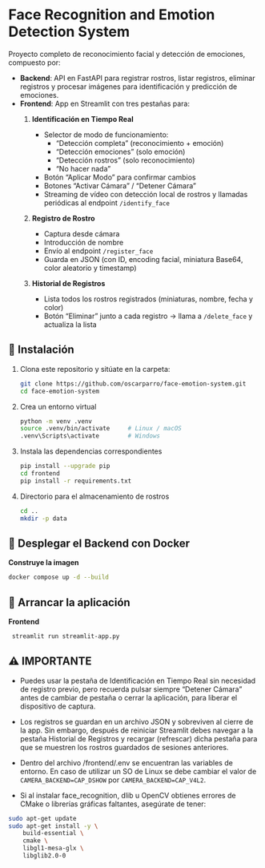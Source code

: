 # Face Recognition and Emotion Detection System

Proyecto completo de reconocimiento facial y detección de emociones, compuesto por:

- **Backend**: API en FastAPI para registrar rostros, listar registros, eliminar registros y procesar imágenes para identificación y predicción de emociones.  
- **Frontend**: App en Streamlit con tres pestañas para:
  1. **Identificación en Tiempo Real**  
     - Selector de modo de funcionamiento:  
       - “Detección completa” (reconocimiento + emoción)  
       - “Detección emociones” (solo emoción)  
       - “Detección rostros” (solo reconocimiento)  
       - “No hacer nada”  
     - Botón “Aplicar Modo” para confirmar cambios  
     - Botones “Activar Cámara” / “Detener Cámara”  
     - Streaming de vídeo con detección local de rostros y llamadas periódicas al endpoint `/identify_face`
  2. **Registro de Rostro**  
     - Captura desde cámara  
     - Introducción de nombre  
     - Envío al endpoint `/register_face`  
     - Guarda en JSON (con ID, encoding facial, miniatura Base64, color aleatorio y timestamp)
 
  3. **Historial de Registros**  
     - Lista todos los rostros registrados (miniaturas, nombre, fecha y color)  
     - Botón “Eliminar” junto a cada registro → llama a `/delete_face` y actualiza la lista


## 🔧 Instalación

1. Clona este repositorio y sitúate en la carpeta:

   ```bash
   git clone https://github.com/oscarparro/face-emotion-system.git
   cd face-emotion-system

2. Crea un entorno virtual

   ```bash
   python -m venv .venv
   source .venv/bin/activate     # Linux / macOS
   .venv\Scripts\activate        # Windows
   ```

3. Instala las dependencias correspondientes

   ```bash
   pip install --upgrade pip
   cd frontend
   pip install -r requirements.txt
   ```

4. Directorio para el almacenamiento de rostros

   ```bash
   cd ..
   mkdir -p data
   ```


## 🐋 Desplegar el Backend con Docker

**Construye la imagen**

   ```bash
   docker compose up -d --build
   ```


## 🚀 Arrancar la aplicación
   
**Frontend**
  
   ```bash
    streamlit run streamlit-app.py
   ```


## ⚠️ IMPORTANTE

- Puedes usar la pestaña de Identificación en Tiempo Real sin necesidad de registro previo, pero recuerda pulsar siempre “Detener Cámara” antes de cambiar de pestaña o cerrar la aplicación, para liberar el dispositivo de captura.

- Los registros se guardan en un archivo JSON y sobreviven al cierre de la app. Sin embargo, después de reiniciar Streamlit debes navegar a la pestaña Historial de Registros y recargar (refrescar) dicha pestaña para que se muestren los rostros guardados de sesiones anteriores.

- Dentro del archivo /frontend/.env se encuentran las variables de entorno. En caso de utilizar un SO de Linux se debe cambiar el valor de `CAMERA_BACKEND=CAP_DSHOW` por `CAMERA_BACKEND=CAP_V4L2`.

- Si al instalar face_recognition, dlib u OpenCV obtienes errores de CMake o librerías gráficas faltantes, asegúrate de tener:

```bash
sudo apt-get update
sudo apt-get install -y \
    build-essential \
    cmake \
    libgl1-mesa-glx \
    libglib2.0-0
```

